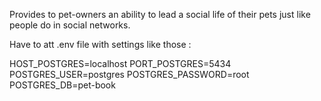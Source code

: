 Provides to pet-owners an ability to lead a social life of their pets just like people do in social networks.

Have to att .env file with settings like those :

HOST_POSTGRES=localhost
PORT_POSTGRES=5434
POSTGRES_USER=postgres
POSTGRES_PASSWORD=root
POSTGRES_DB=pet-book